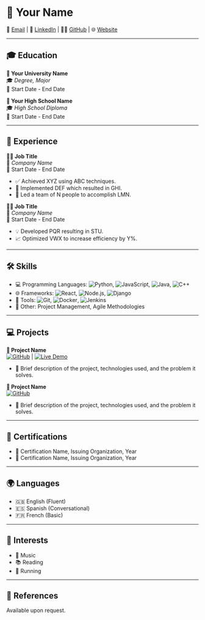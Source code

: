 # 📝 Your Name

📧 [Email](mailto:your.email@example.com) | 💼 [LinkedIn](https://www.linkedin.com/in/yourprofile) | 👨‍💻 [GitHub](https://github.com/yourusername) | 🌐 [Website](https://yourwebsite.com)

---

## 🎓 Education

**🏫 Your University Name**  
🎓 *Degree, Major*  
📅 Start Date - End Date

**🏫 Your High School Name**  
🎓 *High School Diploma*  
📅 Start Date - End Date

---

## 💼 Experience

**🧑‍💼 Job Title**  
🏢 *Company Name*  
📅 Start Date - End Date  
- ✅ Achieved XYZ using ABC techniques.
- 🚀 Implemented DEF which resulted in GHI.
- 👥 Led a team of N people to accomplish LMN.

**🧑‍💼 Job Title**  
🏢 *Company Name*  
📅 Start Date - End Date  
- 💡 Developed PQR resulting in STU.
- 📈 Optimized VWX to increase efficiency by Y%.

---

## 🛠️ Skills

- 💻 Programming Languages: ![Python](https://img.shields.io/badge/Python-3776AB?style=flat&logo=python&logoColor=white), ![JavaScript](https://img.shields.io/badge/JavaScript-F7DF1E?style=flat&logo=javascript&logoColor=black), ![Java](https://img.shields.io/badge/Java-007396?style=flat&logo=java&logoColor=white), ![C++](https://img.shields.io/badge/C++-00599C?style=flat&logo=c%2B%2B&logoColor=white)
- 🌐 Frameworks: ![React](https://img.shields.io/badge/React-61DAFB?style=flat&logo=react&logoColor=black), ![Node.js](https://img.shields.io/badge/Node.js-339933?style=flat&logo=nodedotjs&logoColor=white), ![Django](https://img.shields.io/badge/Django-092E20?style=flat&logo=django&logoColor=white)
- 🔧 Tools: ![Git](https://img.shields.io/badge/Git-F05032?style=flat&logo=git&logoColor=white), ![Docker](https://img.shields.io/badge/Docker-2496ED?style=flat&logo=docker&logoColor=white), ![Jenkins](https://img.shields.io/badge/Jenkins-D24939?style=flat&logo=jenkins&logoColor=white)
- 🎯 Other: Project Management, Agile Methodologies

---

## 💻 Projects

**🚀 Project Name**  
[![GitHub](https://img.shields.io/badge/Code-100000?style=flat&logo=github&logoColor=white)](https://github.com/yourusername/projectname) | [![Live Demo](https://img.shields.io/badge/Demo-4285F4?style=flat&logo=googlechrome&logoColor=white)](https://projectdemo.com)  
- 📄 Brief description of the project, technologies used, and the problem it solves.

**🚀 Project Name**  
[![GitHub](https://img.shields.io/badge/Code-100000?style=flat&logo=github&logoColor=white)](https://github.com/yourusername/projectname)  
- 📄 Brief description of the project, technologies used, and the problem it solves.

---

## 📜 Certifications

- 🏅 Certification Name, Issuing Organization, Year
- 🏅 Certification Name, Issuing Organization, Year

---

## 🌍 Languages

- 🇬🇧 English (Fluent)
- 🇪🇸 Spanish (Conversational)
- 🇫🇷 French (Basic)

---

## 🎨 Interests

- 🎵 Music
- 📚 Reading
- 🏃 Running

---

## 📝 References

Available upon request.
